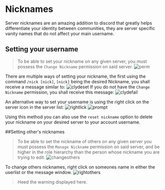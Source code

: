 # Nicknames

Server nicknames are an amazing addition to discord that greatly helps differentiate your identity between communities,
they are server specific vanity names that do not affect your main username.

## Setting your username
>To be able to set your nickname on any given server, you must possess the `Change Nickname` permission on said server.
![perm](https://my.mixtape.moe/xrsgbs.png)

There are multiple ways of setting your nickname, the first using the command `/nick [nick]`, `[nick]` being the desired Nickname, you shall receive a message similar to:
![clydeset](https://my.mixtape.moe/ondmvn.png)
If you do not have the `Change Nickname` permission, you shall receive this message:
![clydefail](https://my.mixtape.moe/qecbrd.png)


An alternative way to set your username is using the right click on the server icon in the server list:
![rightlick](https://my.mixtape.moe/hbcgog.png)
![prompt](https://my.mixtape.moe/mwlmds.png)

Using this method you can also use the  `reset nickname` option to delete your nickname on your desired server to your account username.

##Setting other's nicknames
>To be able to set the nickname of others on any given server you must possess the `Manage Nickname` permission on said server, and be higher in the role hierarchy than the person whose nickname you are trying to edit.
![changeothers](https://my.mixtape.moe/xftnxn.png)

To change others nicknames, right click on someones name in either the userlist or the message window.
![rightothers](https://my.mixtape.moe/vyukez.png)
>Heed the warning displayed here.
